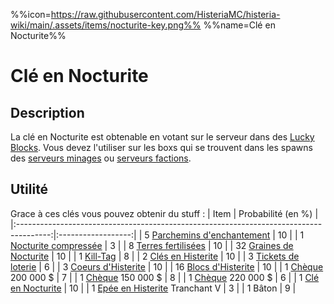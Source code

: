 %%icon=https://raw.githubusercontent.com/HisteriaMC/histeria-wiki/main/.assets/items/nocturite-key.png%%
%%name=Clé en Nocturite%%

# Clé en Nocturite

## Description
La clé en Nocturite est obtenable en votant sur le serveur dans des [Lucky Blocks](https://histeria.fr/wiki/blocs/lucky-block).
 Vous devez l'utiliser sur les boxs qui se trouvent dans les spawns des [serveurs minages](https://histeria.fr/wiki/worlds/minage-servers) ou [serveurs factions](https://histeria.fr/wiki/worlds/faction-servers).

## Utilité
Grace à ces clés vous pouvez obtenir du stuff :
| Item                                                                                   | Probabilité (en %) |
|:--------------------------------------------------------------------------------------:|:------------------:|
| 5 [Parchemins d'enchantement](https://histeria.fr/wiki/objets/forge-note)                             | 10                 |
| 1 [Nocturite compressée](https://histeria.fr/wiki/objets/nocturite-compress)           | 3                  |
| 8 [Terres fertilisées](https://histeria.fr/wiki/blocs/fertilized-dirt)                 | 10                 |
| 32 [Graines de Nocturite](https://histeria.fr/wiki/objets/nocturite-seed)              | 10                 |
| 1 [Kill-Tag](https://histeria.fr/wiki/objets/kill-tag)                                 | 8                  |
| 2 [Clés en Histerite](https://histeria.fr/wiki/objets/histerite-key)                   | 10                 |
| 3 [Tickets de loterie](https://histeria.fr/wiki/objets/lottery-ticket)                 | 6                  |
| 3 [Coeurs d'Histerite](https://histeria.fr/wiki/objets/histerite-core)                 | 10                 |
| 16 [Blocs d'Histerite](https://histeria.fr/wiki/blocs/histerite-block)                | 10                 |
| 1 [Chèque](https://histeria.fr/wiki/objets/bank-note) 200 000 $              | 7                  |
| 1 [Chèque](https://histeria.fr/wiki/objets/bank-note) 150 000 $              | 8                  |
| 1 [Chèque](https://histeria.fr/wiki/objets/bank-note) 220 000 $              | 6                  |
| 1 [Clé en Nocturite](https://histeria.fr/wiki/objets/nocturite-key)                    | 10                 |
| 1 [Epée en Histerite](https://histeria.fr/wiki/outils/histerite-sword) Tranchant V     | 3                  |
| 1 Bâton                                                                                | 9                  |
